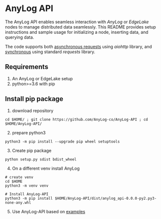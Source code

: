# AnyLog API 

The AnyLog API enables seamless interaction with _AnyLog_ or _EdgeLake_ nodes to manage distributed data seamlessly. 
This README provides setup instructions and sample usage for initializing a node, inserting data, and querying data.

The code supports both [asynchronous requests](anylog_api/async_anylog_connector.py) using _aiohttp_ library, and 
[synchronous](anylog_api/anylog_connector.py) using standard _requests_ library. 

## Requirements 
1. An AnyLog or EdgeLake setup 
2. python>=3.6 with pip 

## Install pip package 
1. download repository 
```shell
cd $HOME/ ; git clone https://github.com/AnyLog-co/AnyLog-API ; cd $HOME/AnyLog-API/
```

2. prepare python3 
```shell
python3 -m pip install --upgrade pip wheel setuptools
```

3. Create pip package 
```shell
python setup.py sdist bdist_wheel
```

4. On a different venv install AnyLog 
```shell
# create venv
cd $HOME
python3 -m venv venv 

# Install AnyLog-API 
python3 -m pip install $HOME/AnyLog-API/dist/anylog_api-0.0.0-py2.py3-none-any.whl 
```

5. Use AnyLog-API based on [examples](examples/)